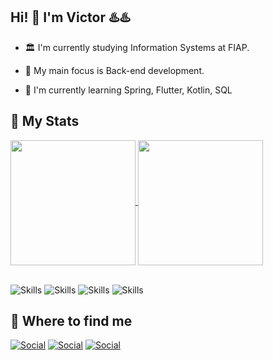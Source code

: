 
## Hi! 👋 I'm Victor ♨️♨️


- 🏛️ I'm currently studying Information Systems at FIAP.

- 🏬 My main focus is Back-end development.

- 🍃 I'm currently learning Spring, Flutter, Kotlin, SQL

##  🌠 My Stats
 <a href="https://github.com/vmventuraa/github-readme-stats">
  <img height=200 align="center" src="https://github-readme-stats.vercel.app/api?username=vmventuraa&theme=dracula" />
</a>
<a href="https://github.com/anuraghazra/convoychat">
  <img height=200 align="center" src="https://github-readme-stats.vercel.app/api/top-langs?username=vmventuraa&layout=compact&langs_count=8&card_width=320&theme=dracula" />
</a>




<br>![Skills](https://img.shields.io/badge/Java-ED8B00?style=for-the-badge&logo=openjdk&logoColor=white)
![Skills](https://img.shields.io/badge/Dart-0175C2?style=for-the-badge&logo=dart&logoColor=white)
![Skills](https://img.shields.io/badge/Spring-6DB33F?style=for-the-badge&logo=spring&logoColor=white)
![Skills](https://img.shields.io/badge/HTML5-E34F26?style=for-the-badge&logo=html5&logoColor=white)




##  🔗 Where to find me
[![Social](https://img.shields.io/badge/GitHub-100000?style=for-the-badge&logo=github&logoColor=white)](https://github.com/vmventuraa)
 [![Social](https://img.shields.io/badge/LinkedIn-0077B5?style=for-the-badge&logo=linkedin&logoColor=white)](https://www.linkedin.com/in/victormventura/)
 [![Social](https://img.shields.io/badge/Gmail-D14836?style=for-the-badge&logo=gmail&logoColor=white)](mailto:vmventura025@gmail.com)

 
 
